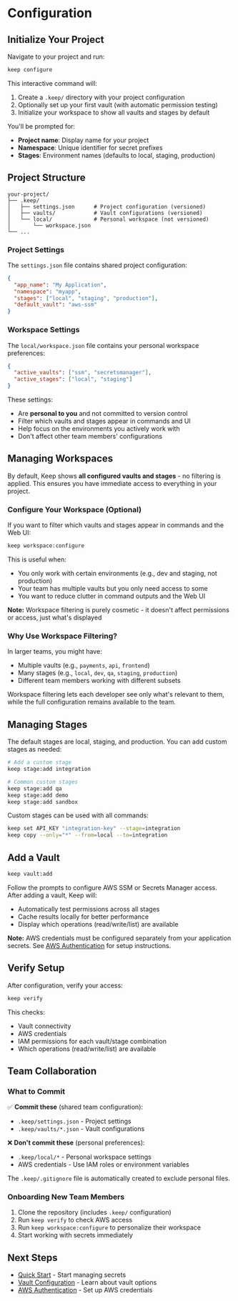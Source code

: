 # Configuration

## Initialize Your Project

Navigate to your project and run:

```bash
keep configure
```

This interactive command will:
1. Create a `.keep/` directory with your project configuration
2. Optionally set up your first vault (with automatic permission testing)
3. Initialize your workspace to show all vaults and stages by default

You'll be prompted for:
- **Project name**: Display name for your project
- **Namespace**: Unique identifier for secret prefixes
- **Stages**: Environment names (defaults to local, staging, production)

## Project Structure

```
your-project/
├── .keep/
│   ├── settings.json      # Project configuration (versioned)
│   ├── vaults/            # Vault configurations (versioned)
│   └── local/             # Personal workspace (not versioned)
│       └── workspace.json
└── ...
```

### Project Settings

The `settings.json` file contains shared project configuration:

```json
{
  "app_name": "My Application",
  "namespace": "myapp",
  "stages": ["local", "staging", "production"],
  "default_vault": "aws-ssm"
}
```

### Workspace Settings

The `local/workspace.json` file contains your personal workspace preferences:

```json
{
  "active_vaults": ["ssm", "secretsmanager"],
  "active_stages": ["local", "staging"]
}
```

These settings:
- Are **personal to you** and not committed to version control
- Filter which vaults and stages appear in commands and UI
- Help focus on the environments you actively work with
- Don't affect other team members' configurations

## Managing Workspaces

By default, Keep shows **all configured vaults and stages** - no filtering is applied. This ensures you have immediate access to everything in your project.

### Configure Your Workspace (Optional)

If you want to filter which vaults and stages appear in commands and the Web UI:

```bash
keep workspace:configure
```

This is useful when:
- You only work with certain environments (e.g., dev and staging, not production)
- Your team has multiple vaults but you only need access to some
- You want to reduce clutter in command outputs and the Web UI

**Note:** Workspace filtering is purely cosmetic - it doesn't affect permissions or access, just what's displayed

### Why Use Workspace Filtering?

In larger teams, you might have:
- Multiple vaults (e.g., `payments`, `api`, `frontend`)
- Many stages (e.g., `local`, `dev`, `qa`, `staging`, `production`)
- Different team members working with different subsets

Workspace filtering lets each developer see only what's relevant to them, while the full configuration remains available to the team.

## Managing Stages

The default stages are local, staging, and production. You can add custom stages as needed:

```bash
# Add a custom stage
keep stage:add integration

# Common custom stages
keep stage:add qa
keep stage:add demo
keep stage:add sandbox
```

Custom stages can be used with all commands:
```bash
keep set API_KEY "integration-key" --stage=integration
keep copy --only="*" --from=local --to=integration
```

## Add a Vault

```bash
keep vault:add
```

Follow the prompts to configure AWS SSM or Secrets Manager access. After adding a vault, Keep will:
- Automatically test permissions across all stages
- Cache results locally for better performance
- Display which operations (read/write/list) are available

**Note:** AWS credentials must be configured separately from your application secrets. See [AWS Authentication](/guide/aws-authentication) for setup instructions.

## Verify Setup

After configuration, verify your access:

```bash
keep verify
```

This checks:
- Vault connectivity
- AWS credentials
- IAM permissions for each vault/stage combination
- Which operations (read/write/list) are available

## Team Collaboration

### What to Commit

✅ **Commit these** (shared team configuration):
- `.keep/settings.json` - Project settings
- `.keep/vaults/*.json` - Vault configurations

❌ **Don't commit these** (personal preferences):
- `.keep/local/*` - Personal workspace settings
- AWS credentials - Use IAM roles or environment variables

The `.keep/.gitignore` file is automatically created to exclude personal files.

### Onboarding New Team Members

1. Clone the repository (includes `.keep/` configuration)
2. Run `keep verify` to check AWS access
3. Run `keep workspace:configure` to personalize their workspace
4. Start working with secrets immediately

## Next Steps

- [Quick Start](./quick-start) - Start managing secrets
- [Vault Configuration](./vaults) - Learn about vault options
- [AWS Authentication](./aws-authentication) - Set up AWS credentials